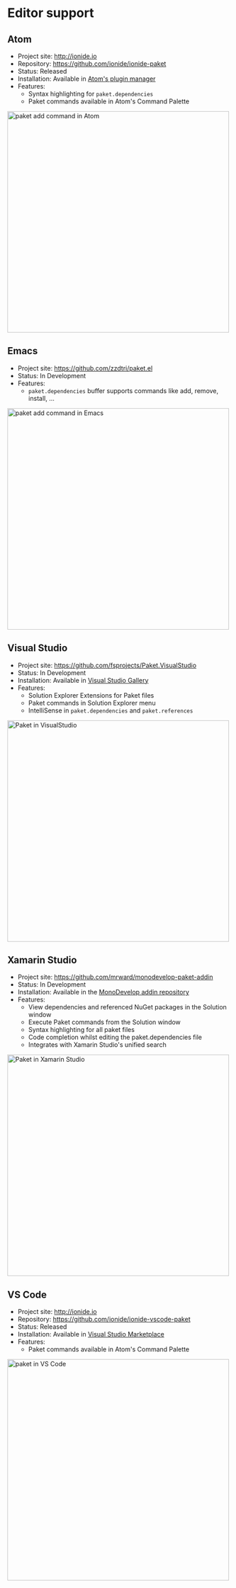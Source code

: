 # Editor support

## Atom

* Project site: http://ionide.io
* Repository: https://github.com/ionide/ionide-paket
* Status: Released
* Installation: Available in [Atom's plugin manager](https://atom.io/packages/paket)
* Features:
  * Syntax highlighting for `paket.dependencies`
  * Paket commands available in Atom's Command Palette

<a href="img/paket-add-atom.gif"><img src="img/paket-add-atom.gif" alt="paket add command in Atom" title="paket add command in Atom" width="500"></a>

## Emacs

* Project site: https://github.com/zzdtri/paket.el
* Status: In Development
* Features:
  * `paket.dependencies` buffer supports commands like add, remove, install, ...

<a href="img/paket-add-emacs.gif"><img src="img/paket-add-emacs.gif" alt="paket add command in Emacs" title="paket add command in Emacs" width="500"></a>

## Visual Studio

* Project site: https://github.com/fsprojects/Paket.VisualStudio
* Status: In Development
* Installation: Available in [Visual Studio Gallery](https://visualstudiogallery.msdn.microsoft.com/ce104917-e8b3-4365-9490-8432c6e75c36)
* Features:
  * Solution Explorer Extensions for Paket files
  * Paket commands in Solution Explorer menu  
  * IntelliSense in `paket.dependencies` and `paket.references`

<a href="img/paket.visualstudio.png"><img src="img/paket.visualstudio.png" alt="Paket in VisualStudio" title="Paket in VisualStudio" width="500"></a>

## Xamarin Studio

* Project site: https://github.com/mrward/monodevelop-paket-addin
* Status: In Development
* Installation: Available in the [MonoDevelop addin repository](http://addins.monodevelop.com/)
* Features:
	* View dependencies and referenced NuGet packages in the Solution window
	* Execute Paket commands from the Solution window
	* Syntax highlighting for all paket files
	* Code completion whilst editing the paket.dependencies file
	* Integrates with Xamarin Studio's unified search

<a href="img/paket-xamarin-studio.png"><img src="img/paket-xamarin-studio.png" alt="Paket in Xamarin Studio" title="Paket in Xamarin Studio" width="500"></a>

## VS Code

* Project site: http://ionide.io
* Repository: https://github.com/ionide/ionide-vscode-paket
* Status: Released
* Installation: Available in [Visual Studio Marketplace](https://marketplace.visualstudio.com/items/Ionide.Ionide-Paket)
* Features:
  * Paket commands available in Atom's Command Palette

<a href="img/paket-vscode.gif"><img src="img/paket-vscode.gif" alt="paket in VS Code" title="paket in VSCode" width="500"></a>
